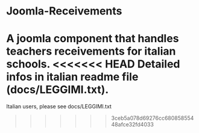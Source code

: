 # Joomla-Receivements
A joomla component that handles teachers receivements for italian schools.
<<<<<<< HEAD
Detailed infos in italian readme file (docs/LEGGIMI.txt).
=======
Italian users, please see docs/LEGGIMI.txt
>>>>>>> 3ceb5a078d69276cc68085855448afce32fd4033
